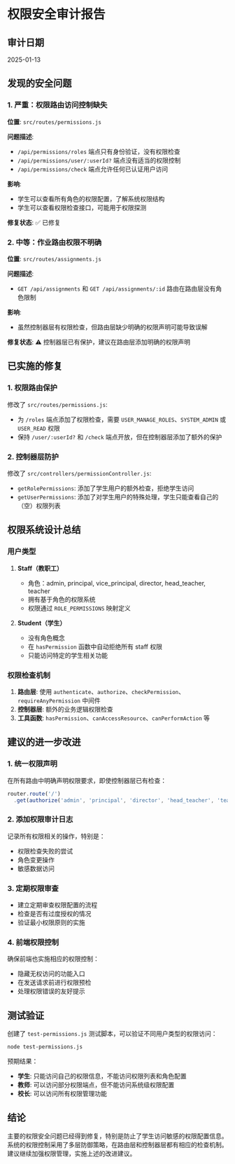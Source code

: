 # 权限安全审计报告

## 审计日期
2025-01-13

## 发现的安全问题

### 1. 严重：权限路由访问控制缺失
**位置**: `src/routes/permissions.js`

**问题描述**:
- `/api/permissions/roles` 端点只有身份验证，没有权限检查
- `/api/permissions/user/:userId?` 端点没有适当的权限控制
- `/api/permissions/check` 端点允许任何已认证用户访问

**影响**:
- 学生可以查看所有角色的权限配置，了解系统权限结构
- 学生可以查看权限检查接口，可能用于权限探测

**修复状态**: ✅ 已修复

### 2. 中等：作业路由权限不明确
**位置**: `src/routes/assignments.js`

**问题描述**:
- `GET /api/assignments` 和 `GET /api/assignments/:id` 路由在路由层没有角色限制

**影响**:
- 虽然控制器层有权限检查，但路由层缺少明确的权限声明可能导致误解

**修复状态**: ⚠️ 控制器层已有保护，建议在路由层添加明确的权限声明

## 已实施的修复

### 1. 权限路由保护
修改了 `src/routes/permissions.js`:
- 为 `/roles` 端点添加了权限检查，需要 `USER_MANAGE_ROLES`、`SYSTEM_ADMIN` 或 `USER_READ` 权限
- 保持 `/user/:userId?` 和 `/check` 端点开放，但在控制器层添加了额外的保护

### 2. 控制器层防护
修改了 `src/controllers/permissionController.js`:
- `getRolePermissions`: 添加了学生用户的额外检查，拒绝学生访问
- `getUserPermissions`: 添加了对学生用户的特殊处理，学生只能查看自己的（空）权限列表

## 权限系统设计总结

### 用户类型
1. **Staff（教职工）**
   - 角色：admin, principal, vice_principal, director, head_teacher, teacher
   - 拥有基于角色的权限系统
   - 权限通过 `ROLE_PERMISSIONS` 映射定义

2. **Student（学生）**
   - 没有角色概念
   - 在 `hasPermission` 函数中自动拒绝所有 staff 权限
   - 只能访问特定的学生相关功能

### 权限检查机制
1. **路由层**: 使用 `authenticate`、`authorize`、`checkPermission`、`requireAnyPermission` 中间件
2. **控制器层**: 额外的业务逻辑权限检查
3. **工具函数**: `hasPermission`、`canAccessResource`、`canPerformAction` 等

## 建议的进一步改进

### 1. 统一权限声明
在所有路由中明确声明权限要求，即使控制器层已有检查：
```javascript
router.route('/')
  .get(authorize('admin', 'principal', 'director', 'head_teacher', 'teacher', 'student'), getAllAssignments)
```

### 2. 添加权限审计日志
记录所有权限相关的操作，特别是：
- 权限检查失败的尝试
- 角色变更操作
- 敏感数据访问

### 3. 定期权限审查
- 建立定期审查权限配置的流程
- 检查是否有过度授权的情况
- 验证最小权限原则的实施

### 4. 前端权限控制
确保前端也实施相应的权限控制：
- 隐藏无权访问的功能入口
- 在发送请求前进行权限预检
- 处理权限错误的友好提示

## 测试验证

创建了 `test-permissions.js` 测试脚本，可以验证不同用户类型的权限访问：
```bash
node test-permissions.js
```

预期结果：
- **学生**: 只能访问自己的权限信息，不能访问权限列表和角色配置
- **教师**: 可以访问部分权限端点，但不能访问系统级权限配置  
- **校长**: 可以访问所有权限管理功能

## 结论

主要的权限安全问题已经得到修复，特别是防止了学生访问敏感的权限配置信息。系统的权限控制采用了多层防御策略，在路由层和控制器层都有相应的检查机制。建议继续加强权限管理，实施上述的改进建议。 